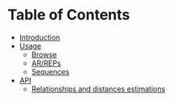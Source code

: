 # Table of Contents

* [Introduction](Introduction.md)
* [Usage]()
    * [Browse](Browse.md)
    * [AR/REPs]()
    * [Sequences]()
* [API]()
    * [Relationships and distances estimations]()
